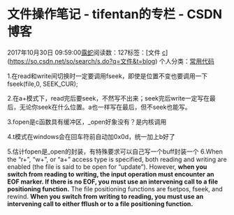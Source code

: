 # 文件操作笔记 - tifentan的专栏 - CSDN博客





2017年10月30日 09:59:00[露蛇](https://me.csdn.net/tifentan)阅读数：127标签：[文件																[c](https://so.csdn.net/so/search/s.do?q=c&t=blog)](https://so.csdn.net/so/search/s.do?q=文件&t=blog)
个人分类：[常用代码](https://blog.csdn.net/tifentan/article/category/2742891)








1.在read和write间切换时一定要调用fseek，即使是位置不变也要调用一下fseek(file,0, SEEK_CUR); 

2.在a+模式下，read完后要seek，不然写不出来；seek完后write一定写在最后，无论你seek在什么位置。a也一样写在最后，但不seek也能写。 

3.fopen是c函数具有缓冲区，_open好象没有？是内核调用 

4.t模式在windows会在回车符前自动加0x0d，统一加上b好了 

5.估计fopen是_open的封装，有特殊要求可以自己写一个buff封装一个
6.When the “r+”, “w+”, or “a+” access type is specified, both reading and writing are enabled (the file is said to be open for “update”). However, **when you switch from reading to writing, the input operation must encounter an EOF marker. If there is no EOF, you must use an intervening call to a file positioning function.** The file positioning functions are fsetpos, fseek, and rewind. **When you switch from writing to reading, you must use an intervening call to either fflush or to a file positioning function.**





